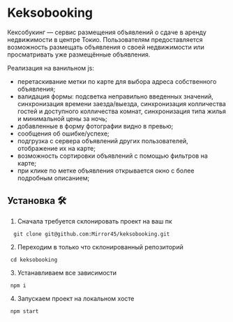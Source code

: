 # Keksobooking
Кексобукинг — сервис размещения объявлений о сдаче в аренду недвижимости в центре Токио. Пользователям предоставляется возможность размещать объявления о своей недвижимости или просматривать уже размещённые объявления.

Реализация на ванильном js:
- перетаскивание метки по карте для выбора адреса собственного объявления;
- валидация формы: подсветка неправильно введенных значений, синхронизация времени заезда/выезда, синхронизация колличества гостей и доступного колличества комнат, синхронизация типа жилья и минимальной цены за ночь;
- добавленные в форму фотографии видно в превью;
- сообщения об ошибке/успехе;
- подгрузка с сервера объявлений других пользователей, отображение их на карте;
- возможность сортировки объявлений с помощью фильтров на карте;
- при клике по метке объявления открывается окно с более подробным описанием;

## Установка 🛠

1. Сначала требуется склонировать проект на ваш пк

```
  git clone git@github.com:Mirror45/keksobooking.git
```

2. Переходим в только что склонированный репозиторий

```
 cd keksobooking
```

3. Устанавливаем все зависимости

```
 npm i
```

4. Запускаем проект на локальном хосте

```
 npm start
```
